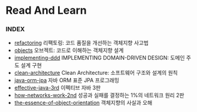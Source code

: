 # Read And Learn

### INDEX

* [refactoring](https://github.com/oh29oh29/read-and-learn/tree/master/books/refactoring) 리팩토링: 코드 품질을 개선하는 객체지향 사고법
* [objects](https://github.com/oh29oh29/read-and-learn/tree/master/books/objects) 오브젝트: 코드로 이해하는 객체지향 설계
* [implementing-ddd](https://github.com/oh29oh29/read-and-learn/tree/master/books/implementing-ddd) IMPLEMENTING DOMAIN-DRIVEN DESIGN: 도메인 주도 설계 구현
* [clean-architecture](https://github.com/oh29oh29/read-and-learn/tree/master/books/clean-architecture) Clean Architecture: 소프트웨어 구조와 설계의 원칙
* [java-orm-jpa](https://github.com/oh29oh29/read-and-learn/tree/master/books/java-orm-jpa) 자바 ORM 표준 JPA 프로그래밍
* [effective-java-3rd](https://github.com/oh29oh29/read-and-learn/tree/master/books/effective-java-3rd) 이펙티브 자바 3판
* [how-networks-work-2nd](https://github.com/oh29oh29/read-and-learn/tree/master/books/how-networks-work-2nd) 성공과 실패를 결정하는 1%의 네트워크 원리 2판
* [the-essence-of-object-orientation](https://github.com/oh29oh29/read-and-learn/tree/master/books/the-essence-of-object-orientation) 객체지향의 사실과 오해